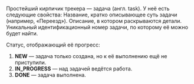 Простейший кирпичик трекера — задача (англ. task). У неё есть следующие свойства:
Название, кратко описывающее суть задачи (например, «Переезд»).
Описание, в котором раскрываются детали.
Уникальный идентификационный номер задачи, по которому её можно будет найти.

Статус, отображающий её прогресс:
1. **NEW** — задача только создана, но к её выполнению ещё не приступили.
2. **IN_PROGRESS** — над задачей ведётся работа.
3. **DONE** — задача выполнена.
